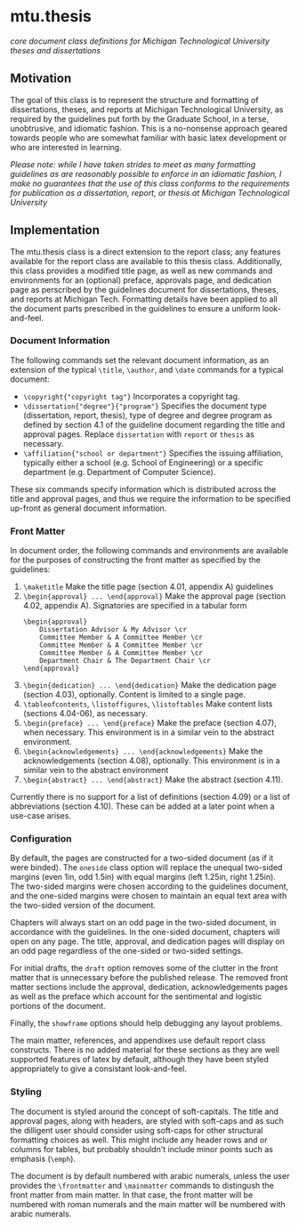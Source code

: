 # mtu.thesis #
*core document class definitions for Michigan Technological University theses and dissertations*

## Motivation ##

The goal of this class is to represent the structure and formatting of
dissertations, theses, and reports at Michigan Technological University, as
required by the guidelines put forth by the Graduate School, in a terse, 
unobtrusive, and idiomatic fashion. This is a no-nonsense approach geared towards people who are somewhat familiar with basic latex development or who are interested in learning. 

*Please note: while I have taken strides to meet as many formatting guidelines
as are reasonably possible to enforce in an idiomatic fashion, I make no
guarantees that the use of this class conforms to the requirements for
publication as a dissertation, report, or thesis at Michigan Technological
University*

## Implementation ##

The mtu.thesis class is a direct extension to the report class; any features available for the report class are available to this thesis class. Additionally, this class provides a modified title page, as well as new commands and environments for an (optional) preface, approvals page, and dedication page as perscribed by the guidelines document for dissertations, theses, and reports at Michigan Tech. Formatting details have been applied to all the document
parts prescribed in the guidelines to ensure a uniform look-and-feel.

### Document Information ###

The following commands set the relevant document information, as an extension
of the typical `\title`, `\author`, and `\date` commands for a typical document:
 - `\copyright{"copyright tag"}` Incorporates a copyright tag.
 - `\dissertation{"degree"}{"program"}` Specifies the document type (dissertation, report, thesis), type of degree and degree program as defined by section 4.1 of the guideline document regarding the title and approval pages. Replace `dissertation` with `report` or `thesis` as necessary.
 - `\affiliation{"school or department"}` Specifies the issuing affiliation, typically either a school (e.g. School of Engineering) or a specific department (e.g. Department of Computer Science).

These six commands specify information which is distributed across the title and approval pages, and thus we require the information to be specified up-front as general document information.

### Front Matter ###

In document order, the following commands and environments are available for the purposes of constructing the front matter as specified by the guidelines:

 1. `\maketitle` Make the title page (section 4.01, appendix A) guidelines
 2. `\begin{approval} ... \end{approval}` Make the approval page (section 4.02, appendix A). Signatories are specified in a tabular form
    ```
    \begin{approval}
        Dissertation Advisor & My Advisor \cr
        Committee Member & A Committee Member \cr
        Committee Member & A Committee Member \cr
        Committee Member & A Committee Member \cr
        Department Chair & The Department Chair \cr
    \end{approval}
    ```
 3. `\begin{dedication} ... \end{dedication}` Make the dedication page (section 4.03), optionally. Content is limited to a single page.
 4. `\tableofcontents`, `\listoffigures`, `\listoftables` Make content lists (sections 4.04-06), as necessary.
 5. `\begin{preface} ... \end{preface}` Make the preface (section 4.07), when necessary. This environment is in a similar vein to the abstract environment.
 6. `\begin{acknowledgements} ... \end{acknowledgements}` Make the acknowledgements (section 4.08), optionally. This environment is in a similar vein to the abstract environment
 7. `\begin{abstract} ... \end{abstract}` Make the abstract (section 4.11).

Currently there is no support for a list of definitions (section 4.09) or a list of abbreviations (section 4.10). These can be added at a later point when a use-case arises.

### Configuration ###

By default, the pages are constructed for a two-sided document (as if it were binded). The `oneside` class option will replace the unequal two-sided margins (even 1in, odd 1.5in) with equal margins (left 1.25in, right 1.25in). The two-sided margins were chosen according to the guidelines document, and the one-sided margins were chosen to maintain an equal text area with the two-sided version of the document.

Chapters will always start on an odd page in the two-sided document, in accordance with the guidelines. In the one-sided document, chapters will open on any page. The title, approval, and dedication pages will display on an odd page regardless of the one-sided or two-sided settings.

For initial drafts, the `draft` option removes some of the clutter in the front matter that is unnecessary before the published release. The removed front matter sections include the approval, dedication, acknowledgements pages as well as the preface which account for the sentimental and logistic portions of the document.

Finally, the `showframe` options should help debugging any layout problems.

The main matter, references, and appendixes use default report class constructs. There is no added material for these sections as they are well supported features of latex by default, although they have been styled appropriately to give a consistant look-and-feel.

### Styling ###

The document is styled around the concept of soft-capitals. The title and approval pages, along with headers, are styled with soft-caps and as such the dilligent user should consider using soft-caps for other structural formatting choices as well. This might include any header rows and or columns for tables, but probably shouldn't include minor points such as emphasis (`\emph`).

The document is by default numbered with arabic numerals, unless the user provides the `\frontmatter` and `\mainmatter` commands to distingush the front matter from main matter. In that case, the front matter will be numbered with roman numerals and the main matter will be numbered with arabic numerals.